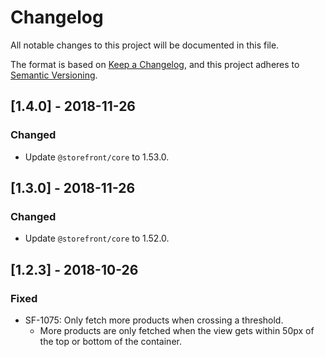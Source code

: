 # Changelog
All notable changes to this project will be documented in this file.

The format is based on [Keep a Changelog](https://keepachangelog.com/en/1.0.0/),
and this project adheres to [Semantic Versioning](https://semver.org/spec/v2.0.0.html).

## [1.4.0] - 2018-11-26
### Changed
- Update `@storefront/core` to 1.53.0.

## [1.3.0] - 2018-11-26
### Changed
- Update `@storefront/core` to 1.52.0.

## [1.2.3] - 2018-10-26
### Fixed
- SF-1075: Only fetch more products when crossing a threshold.
  - More products are only fetched when the view gets within 50px of the top or bottom of the container.

